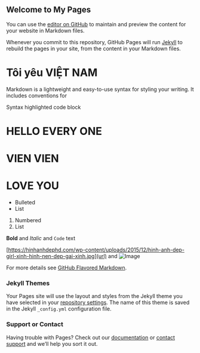 ## Welcome to My Pages

You can use the [editor on GitHub](https://github.com/99vienvien99/loveyou.github.io/edit/master/README.md) to maintain and preview the content for your website in Markdown files.

Whenever you commit to this repository, GitHub Pages will run [Jekyll](https://jekyllrb.com/) to rebuild the pages in your site, from the content in your Markdown files.

# Tôi yêu VIỆT NAM

Markdown is a lightweight and easy-to-use syntax for styling your writing. It includes conventions for


Syntax highlighted code block

# HELLO EVERY ONE
# VIEN VIEN
# LOVE YOU

- Bulleted
- List

1. Numbered
2. List

**Bold** and _Italic_ and `Code` text

[https://hinhanhdephd.com/wp-content/uploads/2015/12/hinh-anh-dep-girl-xinh-hinh-nen-dep-gai-xinh.jpg](url) and ![Image](src)


For more details see [GitHub Flavored Markdown](https://guides.github.com/features/mastering-markdown/).

### Jekyll Themes

Your Pages site will use the layout and styles from the Jekyll theme you have selected in your [repository settings](https://github.com/99vienvien99/loveyou.github.io/settings). The name of this theme is saved in the Jekyll `_config.yml` configuration file.

### Support or Contact

Having trouble with Pages? Check out our [documentation](https://help.github.com/categories/github-pages-basics/) or [contact support](https://github.com/contact) and we’ll help you sort it out.
